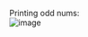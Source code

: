 Printing odd nums: <br/>
![image](https://github.com/sandeeptemp11/mystuff/assets/134224176/6002b19e-4087-4c47-9fd0-1cb632e29c09)
